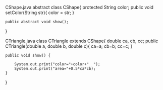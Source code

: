 
CShape.java 
abstract class CShape{
    protected String color;
    public void setColor(String str){
        color = str;
    }
 
    public abstract void show();
}



CTriangle.java
class CTriangle extends CShape{
    double ca, cb, cc;
    public CTriangle(double a, double b, double c){
        ca=a;
        cb=b;
        cc=c;
    }
   
    public void show() {
       
        System.out.print("color="+color+"  ");
        System.out.print("area="+0.5*ca*cb);
    }
   
}
